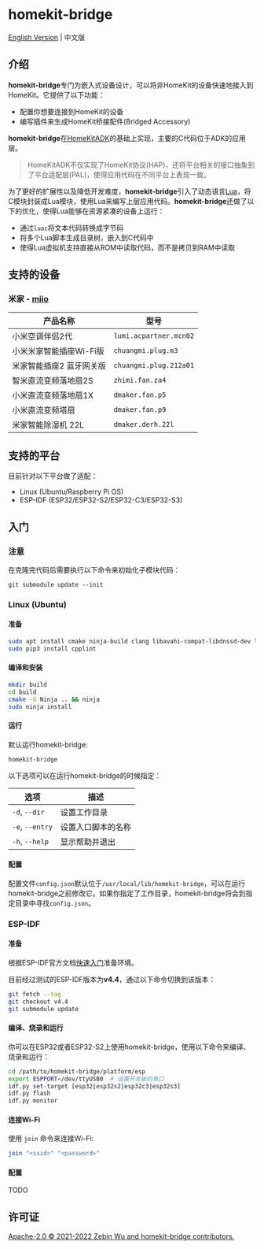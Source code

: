 # homekit-bridge

[English Version](README.md) | 中文版

## 介绍

**homekit-bridge**专门为嵌入式设备设计，可以将非HomeKit的设备快速地接入到HomeKit。它提供了以下功能：

- 配置你想要连接到HomeKit的设备
- 编写插件来生成HomeKit桥接配件(Bridged Accessory)

**homekit-bridge**在[HomeKitADK](https://github.com/apple/HomeKitADK)的基础上实现，主要的C代码位于ADK的应用层。
> HomeKitADK不仅实现了HomeKit协议(HAP)，还将平台相关的接口抽象到了平台适配层(PAL)，使得应用代码在不同平台上表现一致。

为了更好的扩展性以及降低开发难度，**homekit-bridge**引入了动态语言[Lua](https://www.lua.org)，将C模块封装成Lua模块，使用Lua来编写上层应用代码。**homekit-bridge**还做了以下的优化，使得Lua能够在资源紧凑的设备上运行：

- 通过`luac`将文本代码转换成字节码
- 将多个Lua脚本生成目录树，嵌入到C代码中
- 使得Lua虚拟机支持直接从ROM中读取代码，而不是拷贝到RAM中读取

## 支持的设备

### 米家 - [miio](plugins/miio/README_CN.md)

产品名称 | 型号
-|-
小米空调伴侣2代 | `lumi.acpartner.mcn02`
小米米家智能插座Wi-Fi版 | `chuangmi.plug.m3`
米家智能插座2 蓝牙网关版 | `chuangmi.plug.212a01`
智米直流变频落地扇2S | `zhimi.fan.za4`
小米直流变频落地扇1X | `dmaker.fan.p5`
小米直流变频塔扇 | `dmaker.fan.p9`
米家智能除湿机 22L | `dmaker.derh.22l`

## 支持的平台

目前针对以下平台做了适配：

- Linux (Ubuntu/Raspberry Pi OS)
- ESP-IDF (ESP32/ESP32-S2/ESP32-C3/ESP32-S3)

## 入门

### 注意

在克隆完代码后需要执行以下命令来初始化子模块代码：

```
git submodule update --init
```

### Linux (Ubuntu)

#### 准备

```bash
sudo apt install cmake ninja-build clang libavahi-compat-libdnssd-dev libssl-dev python3-pip
sudo pip3 install cpplint
```

#### 编译和安装

```bash
mkdir build
cd build
cmake -G Ninja .. && ninja
sudo ninja install
```

#### 运行

默认运行homekit-bridge:

```bash
homekit-bridge
```

以下选项可以在运行homekit-bridge的时候指定：

选项 | 描述
-|-
`-d`, `--dir` | 设置工作目录
`-e`, `--entry` | 设置入口脚本的名称
`-h`, `--help` | 显示帮助并退出

#### 配置

配置文件`config.json`默认位于`/usr/local/lib/homekit-bridge`，可以在运行homekit-bridge之前修改它。如果你指定了工作目录，homekit-bridge将会到指定目录中寻找`config.json`。

### ESP-IDF

#### 准备

根据ESP-IDF官方文档[快速入门](https://docs.espressif.com/projects/esp-idf/zh_CN/latest/esp32/get-started/index.html)准备环境。

目前经过测试的ESP-IDF版本为**v4.4**，通过以下命令切换到该版本：

```bash
git fetch --tag
git checkout v4.4
git submodule update
```

#### 编译、烧录和运行

你可以在ESP32或者ESP32-S2上使用homekit-bridge，使用以下命令来编译、烧录和运行：

```bash
cd /path/to/homekit-bridge/platform/esp
export ESPPORT=/dev/ttyUSB0  # 设置开发板的串口
idf.py set-target [esp32|esp32s2|esp32c3|esp32s3]
idf.py flash
idf.py monitor
```

#### 连接Wi-Fi

使用 `join` 命令来连接Wi-Fi:

```bash
join "<ssid>" "<password>"
```

#### 配置

TODO

## 许可证

[Apache-2.0 © 2021-2022 Zebin Wu and homekit-bridge contributors.](LICENSE)
